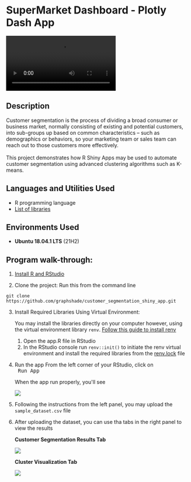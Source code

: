 # SuperMarket Dashboard - Plotly Dash App

![](https://github.com/graphshade/plotly_dash/blob/master/assets/Screencast%20from%2001-05-2023%2008_16_17%20PM.mp4)

<h2>Description</h2>
Customer segmentation is the process of dividing a broad consumer or business market, normally consisting of existing and potential customers, into sub-groups up based on common characteristics – such as demographics or behaviors, so your marketing team or sales team can reach out to those customers more effectively.
<br></br>
This project demonstrates how R Shiny Apps may be used to automate customer segmentation using advanced clustering algorithms such as K-means.

<h2>Languages and Utilities Used</h2>

- R programming language 
- [List of libraries](https://github.com/graphshade/Customer-segmentation---R-Shiny-App/blob/master/renv.lock)

<h2>Environments Used </h2>

- <b>Ubuntu 18.04.1 LTS</b> (21H2)

<h2>Program walk-through:</h2>

<p align="left">

1. [Install R and RStudio](https://techvidvan.com/tutorials/install-r/)
 
2. Clone the project: Run this from the command line
 
 ```commandline
 git clone https://github.com/graphshade/customer_segmentation_shiny_app.git
 ```
 
3. Install Required Libraries Using Virtual Environment: 
   
   You may install the libraries directly on your computer however, using the virtual environment library `renv`. [Follow this guide to install renv](https://www.youtube.com/watch?v=yc7ZB4F_dc0)
   1. Open the app.R file in RStudio
   2. In the RStudio console run `renv::init()` to initiate the renv virtual environment and install the required libraries from the [renv.lock](https://github.com/graphshade/Customer-segmentation---R-Shiny-App/blob/master/renv.lock) file 

4. Run the app
 From the left corner of your RStudio, click on <kbd> <br> Run App
 
   When the app run properly, you'll see

   <img src="https://i.imgur.com/tLHZa7K.png" />

 5. Following the instructions from the left panel, you may upload the `sample_dataset.csv` file
 
 6. After uploading the dataset, you can use tha tabs in the right panel to view the results
 
    <b>Customer Segmentation Results Tab</b>
 
    <img src="https://i.imgur.com/GI53Iel.png" />
 
    <b>Cluster Visualization Tab</b>
 
    <img src="https://i.imgur.com/5CD2fij.png" />
 </p>
 

